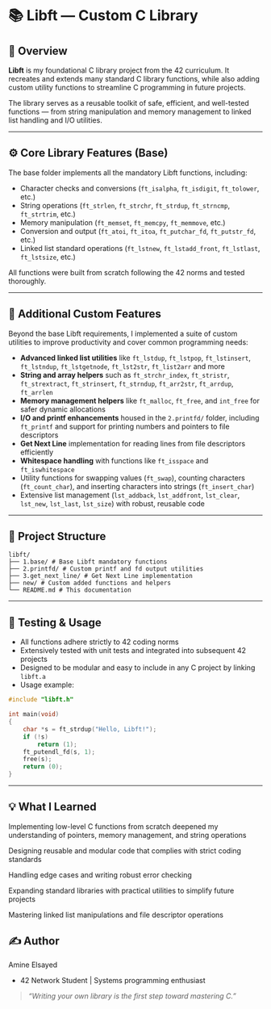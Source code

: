 # 📚 Libft — Custom C Library

## 📖 Overview

**Libft** is my foundational C library project from the 42 curriculum. It recreates and extends many standard C library functions, while also adding custom utility functions to streamline C programming in future projects.

The library serves as a reusable toolkit of safe, efficient, and well-tested functions — from string manipulation and memory management to linked list handling and I/O utilities.

---

## ⚙️ Core Library Features (Base)

The base folder implements all the mandatory Libft functions, including:

- Character checks and conversions (`ft_isalpha`, `ft_isdigit`, `ft_tolower`, etc.)  
- String operations (`ft_strlen`, `ft_strchr`, `ft_strdup`, `ft_strncmp`, `ft_strtrim`, etc.)  
- Memory manipulation (`ft_memset`, `ft_memcpy`, `ft_memmove`, etc.)  
- Conversion and output (`ft_atoi`, `ft_itoa`, `ft_putchar_fd`, `ft_putstr_fd`, etc.)  
- Linked list standard operations (`ft_lstnew`, `ft_lstadd_front`, `ft_lstlast`, `ft_lstsize`, etc.)  

All functions were built from scratch following the 42 norms and tested thoroughly.

---

## 🚀 Additional Custom Features

Beyond the base Libft requirements, I implemented a suite of custom utilities to improve productivity and cover common programming needs:

- **Advanced linked list utilities** like `ft_lstdup`, `ft_lstpop`, `ft_lstinsert`, `ft_lstndup`, `ft_lstgetnode`, `ft_lst2str`, `ft_list2arr` and more  
- **String and array helpers** such as `ft_strchr_index`, `ft_stristr`, `ft_strextract`, `ft_strinsert`, `ft_strndup`, `ft_arr2str`, `ft_arrdup`, `ft_arrlen`  
- **Memory management helpers** like `ft_malloc`, `ft_free`, and `int_free` for safer dynamic allocations  
- **I/O and printf enhancements** housed in the `2.printfd/` folder, including `ft_printf` and support for printing numbers and pointers to file descriptors  
- **Get Next Line** implementation for reading lines from file descriptors efficiently  
- **Whitespace handling** with functions like `ft_isspace` and `ft_iswhitespace`  
- Utility functions for swapping values (`ft_swap`), counting characters (`ft_count_char`), and inserting characters into strings (`ft_insert_char`)  
- Extensive list management (`lst_addback`, `lst_addfront`, `lst_clear`, `lst_new`, `lst_last`, `lst_size`) with robust, reusable code

---

## 🧰 Project Structure
```
libft/
├── 1.base/ # Base Libft mandatory functions
├── 2.printfd/ # Custom printf and fd output utilities
├── 3.get_next_line/ # Get Next Line implementation
├── new/ # Custom added functions and helpers
└── README.md # This documentation
```

---

## 🧪 Testing & Usage

- All functions adhere strictly to 42 coding norms  
- Extensively tested with unit tests and integrated into subsequent 42 projects  
- Designed to be modular and easy to include in any C project by linking `libft.a`  
- Usage example:

```c
#include "libft.h"

int main(void)
{
    char *s = ft_strdup("Hello, Libft!");
    if (!s)
        return (1);
    ft_putendl_fd(s, 1);
    free(s);
    return (0);
}
```

---

## 💡 What I Learned
Implementing low-level C functions from scratch deepened my understanding of pointers, memory management, and string operations

Designing reusable and modular code that complies with strict coding standards

Handling edge cases and writing robust error checking

Expanding standard libraries with practical utilities to simplify future projects

Mastering linked list manipulations and file descriptor operations

## ✍️ Author
Amine Elsayed
- 42 Network Student | Systems programming enthusiast
  
> _“Writing your own library is the first step toward mastering C.”_
